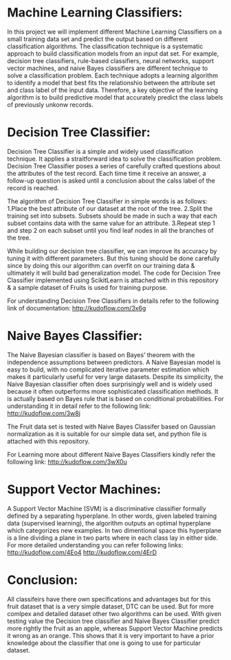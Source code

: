 # Machine Learning Classifiers:
In this project we will implement different Machine Learning Classifiers on a small training data set and predict the output based on different classification algorithms.
The classification technique is a systematic approach to build classification models from an input dat set. For example, decision tree classifiers, rule-based classifiers, neural networks, support vector machines, and naive Bayes classifiers are different technique to solve a classification problem. Each technique adopts a learning algorithm to identify a model that best fits the relationshio between the attribute set and class label of the input data. Therefore, a key objective of the learning algorithm is to build predictive model that accurately predict the class labels of previously unkonw records.

# Decision Tree Classifier:
Decision Tree Classifier is a simple and widely used classification technique. It applies a straitforward idea to solve the classification problem. Decision Tree Classifier poses a series of carefully crafted questions about the attributes of the test record. Each time time it receive an answer, a follow-up question is asked until a conclusion about the calss label of the record is reached.

The algorithm of Decision Tree Classifier in simple words is as follows:
1.Place the best attribute of our dataset at the root of the tree.
2.Split the training set into subsets. Subsets should be made in such a way that each subset contains data with the same value for an attribute.
3.Repeat step 1 and step 2 on each subset until you find leaf nodes in all the branches of the tree.

While building our decision tree classifier, we can improve its accuracy by tuning it with different parameters. But this tuning should be done carefully since by doing this our algorithm can overfit on our training data & ultimately it will build bad generalization model.
The code for Decision Tree Classifier implemented using ScikitLearn is attached with in this repository & a sample dataset of Fruits is used for training purpose.

For understanding Decision Tree Classifiers in details refer to the following link of documentation:
http://kudoflow.com/3x6g

# Naive Bayes Classifier:
The Naive Bayesian classifier is based on Bayes’ theorem with the independence assumptions between predictors. A Naive Bayesian model is easy to build, with no complicated iterative parameter estimation which makes it particularly useful for very large datasets. Despite its simplicity, the Naive Bayesian classifier often does surprisingly well and is widely used because it often outperforms more sophisticated classification methods. It is actually based on Bayes rule that is based on conditional probabilities. For understanding it in detail refer to the following link:
http://kudoflow.com/3w8j

The Fruit data set is tested with Naive Bayes Classifer based on Gaussian normalization as it is suitable for our simple data set, and python file is attached with this repository.

For Learning more about different Naive Bayes Classifiers kindly refer the following link:
http://kudoflow.com/3wX0u 

# Support Vector Machines:
A Support Vector Machine (SVM) is a discriminative classifier formally defined by a separating hyperplane. In other words, given labeled training data (supervised learning), the algorithm outputs an optimal hyperplane which categorizes new examples. In two dimentional space this hyperplane is a line dividing a plane in two parts where in each class lay in either side.
For more detailed understanding you can refer following links:
http://kudoflow.com/4Eo4
http://kudoflow.com/4ErD

# Conclusion:
All classifeirs have there own specifications and advantages but for this fruit dataset that is a very simple dataset, DTC can be used. But for more comlpex and detailed dataset other two algorithms can be used.
With given testing value the Decision tree classifier and Naive Bayes Classifier predict more rightly the fruit as an apple, whereas Support Vector Machine predicts it wrong as an orange. This shows that it is very important to have a prior knowledge about the classifier that one is going to use for particular dataset.








